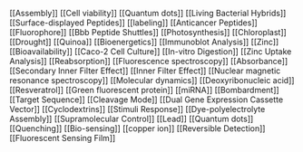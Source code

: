 [[Assembly]]
[[Cell viability]]
[[Quantum dots]]
[[Living Bacterial Hybrids]]
[[Surface-displayed Peptides]]
[[labeling]]
[[Anticancer Peptides]]
[[Fluorophore]]
[[Bbb Peptide Shuttles]]
[[Photosynthesis]]
[[Chloroplast]]
[[Drought]]
[[Quinoa]]
[[Bioenergetics]]
[[Immunoblot Analysis]]
[[Zinc]]
[[Bioavailability]]
[[Caco-2 Cell Culture]]
[[In-vitro Digestion]]
[[Zinc Uptake Analysis]]
[[Reabsorption]]
[[Fluorescence spectroscopy]]
[[Absorbance]]
[[Secondary Inner Filter Effect]]
[[Inner Filter Effect]]
[[Nuclear magnetic resonance spectroscopy]]
[[Molecular dynamics]]
[[Deoxyribonucleic acid]]
[[Resveratrol]]
[[Green fluorescent protein]]
[[miRNA]]
[[Bombardment]]
[[Target Sequence]]
[[Cleavage Mode]]
[[Dual Gene Expression Cassette Vector]]
[[Cyclodextrins]]
[[Stimuli Response]]
[[Dye-polyelectrolyte Assembly]]
[[Supramolecular Control]]
[[Lead]]
[[Quantum dots]]
[[Quenching]]
[[Bio-sensing]]
[[copper ion]]
[[Reversible Detection]]
[[Fluorescent Sensing Film]]

